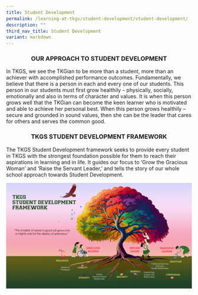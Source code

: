 ```yaml
---
title: Student Development
permalink: /learning-at-tkgs/student-development/student-development/
description: ""
third_nav_title: Student Development
variant: markdown
---
```

<style>
    .center-image {
        text-align: center;
    }
</style>

<div style="text-align: center;">
    <h3>OUR APPROACH TO STUDENT DEVELOPMENT</h3>
</div>

In TKGS, we see the TKGian to be more than a student, more than an achiever with accomplished performance outcomes. Fundamentally, we believe that there is a person in each and every one of our students. This person in our students must first grow healthily – physically, socially, emotionally and also in terms of character and values. It is when this person grows well that the TKGian can become the keen learner who is motivated and able to achieve her personal best. When this person grows healthily – secure and grounded in sound values, then she can be the leader that cares for others and serves the common good. 

<div style="text-align: center;">
    <h3>TKGS STUDENT DEVELOPMENT FRAMEWORK</h3>
</div>

The TKGS Student Development framework seeks to provide every student in TKGS with the strongest foundation possible for them to reach their aspirations in learning and in life. It guides our focus to ‘Grow the Gracious Woman’ and ‘Raise the Servant Leader,’ and tells the story of our whole school approach towards Student Development.

<div class="center-image">
    <a href="/images/LearningTKGS/Student_development/framework_sm.png">
        <img src="/images/LearningTKGS/Student_development/framework_sm.png">
    </a>
</div>